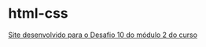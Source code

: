 # html-css

 <a href = "https://ecocaval.github.io/html-css/desafios/d010/index.html">Site desenvolvido para o Desafio 10 do módulo 2 do curso</a>

 
